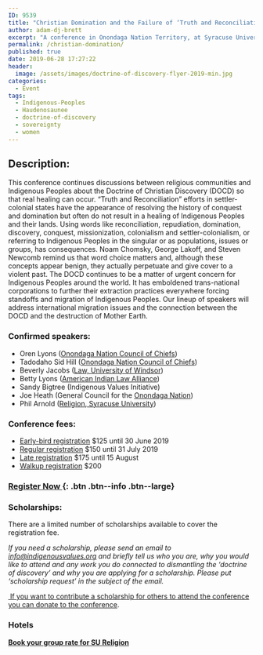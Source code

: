 ```yaml
---
ID: 9539
title: "Christian Domination and the Failure of ‘Truth and Reconciliation’"
author: adam-dj-brett
excerpt: "A conference in Onondaga Nation Territory, at Syracuse University and Skä·noñh—Great Law of Peace Center, Saturday and Sunday, 17-18 August 2019."
permalink: /christian-domination/
published: true
date: 2019-06-28 17:27:22
header:
  image: /assets/images/doctrine-of-discovery-flyer-2019-min.jpg
categories:
  - Event
tags:
  - Indigenous-Peoples
  - Haudenosaunee
  - doctrine-of-discovery
  - sovereignty
  - women
---
```


## **Description:**

This conference continues discussions between religious communities and Indigenous Peoples about the Doctrine of Christian Discovery (DOCD) so that real healing can occur. “Truth and Reconciliation” efforts in settler-colonial states have the appearance of resolving the history of conquest and domination but often do not result in a healing of Indigenous Peoples and their lands. Using words like reconciliation, repudiation, domination, discovery, conquest, missionization, colonialism and settler-colonialism, or referring to Indigenous Peoples in the singular or as populations, issues or groups, has consequences. Noam Chomsky, George Lakoff, and Steven Newcomb remind us that word choice matters and, although these concepts appear benign, they actually perpetuate and give cover to a violent past. The DOCD continues to be a matter of urgent concern for Indigenous Peoples around the world. It has emboldened trans-national corporations to further their extraction practices everywhere forcing standoffs and migration of Indigenous Peoples. Our lineup of speakers will address international migration issues and the connection between the DOCD and the destruction of Mother Earth.

### **Confirmed speakers:**

*   Oren Lyons ([Onondaga Nation Council of Chiefs](https://www.onondaganation.org/))
*   Tadodaho Sid Hill ([Onondaga Nation Council of Chiefs](https://www.onondaganation.org/))
*   Beverly Jacobs ([Law, University of Windsor](http://www.uwindsor.ca/indigenous-peoples/302/beverly-jacobs))
*   Betty Lyons ([American Indian Law Alliance](https://aila.ngo/))
*   Sandy Bigtree (Indigenous Values Initiative)
*   Joe Heath (General Council for the [Onondaga Nation](https://www.onondaganation.org/))
*   Phil Arnold ([Religion, Syracuse University](https://artsandsciences.syracuse.edu/religion//))

### **Conference fees**:

*   [Early-bird registration](https://christiandomination.eventbrite.com/) $125 until 30 June 2019
*   [Regular registration](https://christiandomination.eventbrite.com/) $150 until 31 July 2019
*   [Late registration](https://christiandomination.eventbrite.com/) $175 until 15 August
*   [Walkup registration](https://christiandomination.eventbrite.com/) $200

### [Register Now ](https://christiandomination.eventbrite.com/){: .btn .btn--info .btn--large}

### **Scholarships:**

There are a limited number of scholarships available to cover the registration fee.

_If you need a scholarship, please send an email to info@indigenousvalues.org and briefly tell us who you are, why you would like to attend and any work you do connected to dismantling the ‘doctrine of discovery’ and why you are applying for a scholarship. Please put ‘scholarship request’ in the subject of the email._

[ If you want to contribute a scholarship for others to attend the conference you can donate to the conference](https://indigenousvalues.org/give/).

### Hotels

[**Book your group rate for SU Religion**](https://www.marriott.com/events/start.mi?id=1555340255180&key=GRP)
